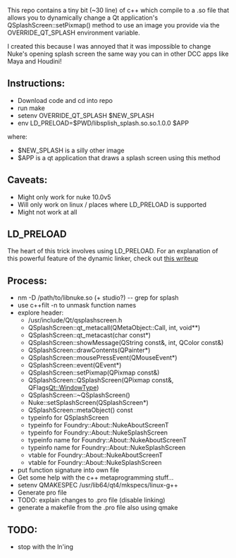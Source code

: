 This repo contains a tiny bit (~30 line) of c++ which compile to a .so
file that allows you to dynamically change a Qt application's
QSplashScreen::setPixmap() method to use an image you provide via the
OVERRIDE_QT_SPLASH environment variable.

I created this because I was annoyed that it was impossible to change
Nuke's opening splash screen the same way you can in other DCC apps like
Maya and Houdini!

## Instructions:
* Download code and cd into repo
* run make
* setenv OVERRIDE_QT_SPLASH $NEW_SPLASH
* env LD_PRELOAD=$PWD/libsplish_splash.so.so.1.0.0 $APP

where:
* $NEW_SPLASH is a silly other image
* $APP is a qt application that draws a splash screen using this method

## Caveats:
* Might only work for nuke 10.0v5
* Will only work on linux / places where LD_PRELOAD is supported
* Might not work at all

## LD_PRELOAD
The heart of this trick involves using LD_PRELOAD.  For an explanation of this powerful feature of the dynamic linker, check out [this writeup](https://rafalcieslak.wordpress.com/2013/04/02/dynamic-linker-tricks-using-ld_preload-to-cheat-inject-features-and-investigate-programs/)

## Process:
* nm -D /path/to/libnuke.so (+ studio?) -- grep for splash
* use c++filt -n to unmask function names
* explore header:
    * /usr/include/Qt/qsplashscreen.h
    * QSplashScreen::qt_metacall(QMetaObject::Call, int, void**)
    * QSplashScreen::qt_metacast(char const*)
    * QSplashScreen::showMessage(QString const&, int, QColor const&)
    * QSplashScreen::drawContents(QPainter*)
    * QSplashScreen::mousePressEvent(QMouseEvent*)
    * QSplashScreen::event(QEvent*)
    * QSplashScreen::setPixmap(QPixmap const&)
    * QSplashScreen::QSplashScreen(QPixmap const&, QFlags<Qt::WindowType>)
    * QSplashScreen::~QSplashScreen()
    * Nuke::setSplashScreen(QSplashScreen*)
    * QSplashScreen::metaObject() const
    * typeinfo for QSplashScreen
    * typeinfo for Foundry::About::NukeAboutScreenT<QSplashScreen>
    * typeinfo for Foundry::About::NukeSplashScreen
    * typeinfo name for Foundry::About::NukeAboutScreenT<QSplashScreen>
    * typeinfo name for Foundry::About::NukeSplashScreen
    * vtable for Foundry::About::NukeAboutScreenT<QSplashScreen>
    * vtable for Foundry::About::NukeSplashScreen
* put function signature into own file
* Get some help with the c++ metaprogramming stuff...
* setenv QMAKESPEC /usr/lib64/qt4/mkspecs/linux-g++
* Generate pro file
* TODO: explain changes to .pro file (disable linking)
* generate a makefile from the .pro file also using qmake

## TODO:
* stop with the ln'ing
